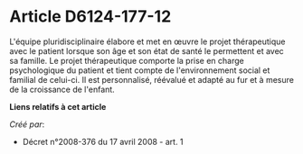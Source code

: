 # Article D6124-177-12

L'équipe pluridisciplinaire élabore et met en œuvre le projet thérapeutique avec le patient lorsque son âge et son état de
santé le permettent et avec sa famille. Le projet thérapeutique comporte la prise en charge psychologique du patient et tient
compte de l'environnement social et familial de celui-ci. Il est personnalisé, réévalué et adapté au fur et à mesure de la
croissance de l'enfant.

**Liens relatifs à cet article**

_Créé par_:

  - Décret n°2008-376 du 17 avril 2008 - art. 1

